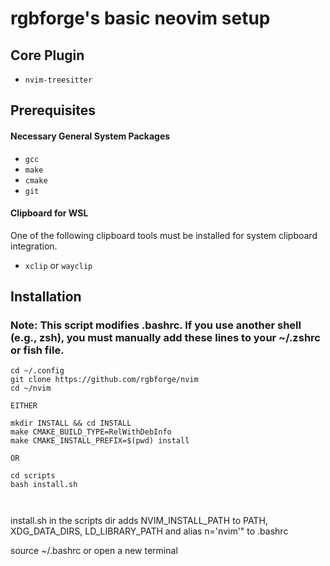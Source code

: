 # rgbforge's basic neovim setup

## Core Plugin

* `nvim-treesitter`


## Prerequisites

#### Necessary General System Packages

* `gcc`
* `make`
* `cmake`
* `git`

#### Clipboard for WSL
One of the following clipboard tools must be installed for system clipboard integration.

* `xclip` or `wayclip` 


## Installation

### Note: This script modifies .bashrc. If you use another shell (e.g., zsh), you must manually add these lines to your ~/.zshrc or fish file.

```
cd ~/.config
git clone https://github.com/rgbforge/nvim
cd ~/nvim

EITHER

mkdir INSTALL && cd INSTALL
make CMAKE_BUILD_TYPE=RelWithDebInfo
make CMAKE_INSTALL_PREFIX=$(pwd) install

OR

cd scripts
bash install.sh



```





install.sh in the scripts dir adds NVIM_INSTALL_PATH to PATH, XDG_DATA_DIRS, LD_LIBRARY_PATH
and alias n='nvim'" to .bashrc

source ~/.bashrc or open a new terminal


